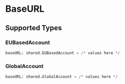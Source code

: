 # BaseURL


## Supported Types

### EUBasedAccount

```python
baseURL: shared.EUBasedAccount = /* values here */
```

### GlobalAccount

```python
baseURL: shared.GlobalAccount = /* values here */
```

